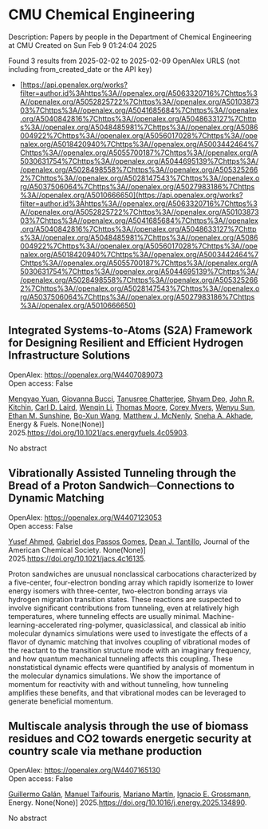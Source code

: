 # CMU Chemical Engineering
Description: Papers by people in the Department of Chemical Engineering at CMU
Created on Sun Feb  9 01:24:04 2025

Found 3 results from 2025-02-02 to 2025-02-09
OpenAlex URLS (not including from_created_date or the API key)
- [https://api.openalex.org/works?filter=author.id%3Ahttps%3A//openalex.org/A5063320716%7Chttps%3A//openalex.org/A5052825722%7Chttps%3A//openalex.org/A5010387303%7Chttps%3A//openalex.org/A5041685684%7Chttps%3A//openalex.org/A5040842816%7Chttps%3A//openalex.org/A5048633127%7Chttps%3A//openalex.org/A5048485981%7Chttps%3A//openalex.org/A5086004922%7Chttps%3A//openalex.org/A5056017028%7Chttps%3A//openalex.org/A5018420940%7Chttps%3A//openalex.org/A5003442464%7Chttps%3A//openalex.org/A5055700187%7Chttps%3A//openalex.org/A5030631754%7Chttps%3A//openalex.org/A5044695139%7Chttps%3A//openalex.org/A5028498558%7Chttps%3A//openalex.org/A5053252662%7Chttps%3A//openalex.org/A5028147543%7Chttps%3A//openalex.org/A5037506064%7Chttps%3A//openalex.org/A5027983186%7Chttps%3A//openalex.org/A5010666650](https://api.openalex.org/works?filter=author.id%3Ahttps%3A//openalex.org/A5063320716%7Chttps%3A//openalex.org/A5052825722%7Chttps%3A//openalex.org/A5010387303%7Chttps%3A//openalex.org/A5041685684%7Chttps%3A//openalex.org/A5040842816%7Chttps%3A//openalex.org/A5048633127%7Chttps%3A//openalex.org/A5048485981%7Chttps%3A//openalex.org/A5086004922%7Chttps%3A//openalex.org/A5056017028%7Chttps%3A//openalex.org/A5018420940%7Chttps%3A//openalex.org/A5003442464%7Chttps%3A//openalex.org/A5055700187%7Chttps%3A//openalex.org/A5030631754%7Chttps%3A//openalex.org/A5044695139%7Chttps%3A//openalex.org/A5028498558%7Chttps%3A//openalex.org/A5053252662%7Chttps%3A//openalex.org/A5028147543%7Chttps%3A//openalex.org/A5037506064%7Chttps%3A//openalex.org/A5027983186%7Chttps%3A//openalex.org/A5010666650)

## Integrated Systems-to-Atoms (S2A) Framework for Designing Resilient and Efficient Hydrogen Infrastructure Solutions   

OpenAlex: https://openalex.org/W4407089073    
Open access: False
    
[Mengyao Yuan](https://openalex.org/A5006428375), [Giovanna Bucci](https://openalex.org/A5077341604), [Tanusree Chatterjee](https://openalex.org/A5074177086), [Shyam Deo](https://openalex.org/A5055823801), [John R. Kitchin](https://openalex.org/A5003442464), [Carl D. Laird](https://openalex.org/A5030631754), [Wenqin Li](https://openalex.org/A5101551798), [Thomas Moore](https://openalex.org/A5061541871), [Corey Myers](https://openalex.org/A5065047172), [Wenyu Sun](https://openalex.org/A5028727210), [Ethan M. Sunshine](https://openalex.org/A5092859260), [Bo-Xun Wang](https://openalex.org/A5056642604), [Matthew J. McNenly](https://openalex.org/A5112550844), [Sneha A. Akhade](https://openalex.org/A5042139840), Energy & Fuels. None(None)] 2025.https://doi.org/10.1021/acs.energyfuels.4c05903.
    
No abstract    

    

## Vibrationally Assisted Tunneling through the Bread of a Proton Sandwich─Connections to Dynamic Matching   

OpenAlex: https://openalex.org/W4407123053    
Open access: False
    
[Yusef Ahmed](https://openalex.org/A5004687477), [Gabriel dos Passos Gomes](https://openalex.org/A5048633127), [Dean J. Tantillo](https://openalex.org/A5079094106), Journal of the American Chemical Society. None(None)] 2025.https://doi.org/10.1021/jacs.4c16135.
    
Proton sandwiches are unusual nonclassical carbocations characterized by a five-center, four-electron bonding array which rapidly isomerize to lower energy isomers with three-center, two-electron bonding arrays via hydrogen migration transition states. These reactions are suspected to involve significant contributions from tunneling, even at relatively high temperatures, where tunneling effects are usually minimal. Machine-learning-accelerated ring-polymer, quasiclassical, and classical ab initio molecular dynamics simulations were used to investigate the effects of a flavor of dynamic matching that involves coupling of vibrational modes of the reactant to the transition structure mode with an imaginary frequency, and how quantum mechanical tunneling affects this coupling. These nonstatistical dynamic effects were quantified by analysis of momentum in the molecular dynamics simulations. We show the importance of momentum for reactivity with and without tunneling, how tunneling amplifies these benefits, and that vibrational modes can be leveraged to generate beneficial momentum.    

    

## Multiscale analysis through the use of biomass residues and CO2 towards energetic security at country scale via methane production   

OpenAlex: https://openalex.org/W4407165130    
Open access: False
    
[Guillermo Galán](https://openalex.org/A5013594526), [Manuel Taifouris](https://openalex.org/A5075865336), [Mariano Martı́n](https://openalex.org/A5009198880), [Ignacio E. Grossmann](https://openalex.org/A5056017028), Energy. None(None)] 2025.https://doi.org/10.1016/j.energy.2025.134890.
    
No abstract    

    
